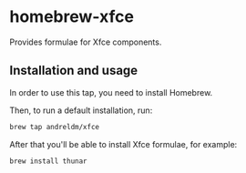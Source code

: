 # homebrew-xfce

Provides formulae for Xfce components.

## Installation and usage

In order to use this tap, you need to install Homebrew.

Then, to run a default installation, run:

```bash
brew tap andreldm/xfce
```

After that you'll be able to install Xfce formulae, for example:

```bash
brew install thunar
```

